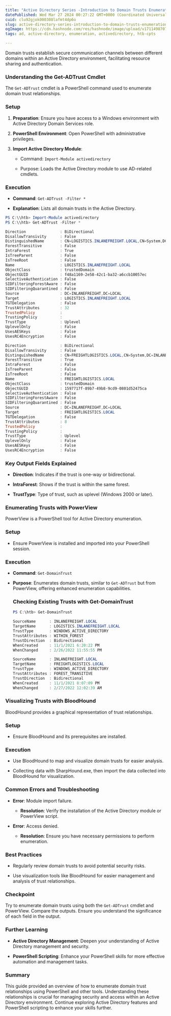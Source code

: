 ```yaml
---
title: "Active Directory Series -Introduction to Domain Trusts Enumeration - Episode 01"
datePublished: Wed Mar 27 2024 00:27:22 GMT+0000 (Coordinated Universal Time)
cuid: clu92gjok000308lafmt4dp6o
slug: active-directory-series-introduction-to-domain-trusts-enumeration-episode-01
ogImage: https://cdn.hashnode.com/res/hashnode/image/upload/v1711498707605/faacefae-c48d-45e7-b690-6169db0fdeaf.png
tags: ad, active-directory, enumeration, activedirectory, htb-cpts

---
```


Domain trusts establish secure communication channels between different domains within an Active Directory environment, facilitating resource sharing and authentication.

### **Understanding the Get-ADTrust Cmdlet**

The `Get-ADTrust` cmdlet is a PowerShell command used to enumerate domain trust relationships.

### Setup

1. **Preparation**: Ensure you have access to a Windows environment with Active Directory Domain Services role.
    
2. **PowerShell Environment**: Open PowerShell with administrative privileges.
    
3. **Import Active Directory Module**:
    
    * Command: `Import-Module activedirectory`
        
    * Purpose: Loads the Active Directory module to use AD-related cmdlets.
        

### Execution

* **Command**: `Get-ADTrust -Filter *`
    
* **Explanation**: Lists all domain trusts in the Active Directory.
    

```powershell
PS C:\\htb> Import-Module activedirectory
PS C:\\htb> Get-ADTrust -Filter *

Direction               : BiDirectional
DisallowTransivity      : False
DistinguishedName       : CN=LOGISTICS.INLANEFREIGHT.LOCAL,CN=System,DC=INLANEFREIGHT,DC=LOCAL
ForestTransitive        : False
IntraForest             : True
IsTreeParent            : False
IsTreeRoot              : False
Name                    : LOGISTICS.INLANEFREIGHT.LOCAL
ObjectClass             : trustedDomain
ObjectGUID              : f48a1169-2e58-42c1-ba32-a6ccb10057ec
SelectiveAuthentication : False
SIDFilteringForestAware : False
SIDFilteringQuarantined : False
Source                  : DC=INLANEFREIGHT,DC=LOCAL
Target                  : LOGISTICS.INLANEFREIGHT.LOCAL
TGTDelegation           : False
TrustAttributes         : 32
TrustedPolicy           :
TrustingPolicy          :
TrustType               : Uplevel
UplevelOnly             : False
UsesAESKeys             : False
UsesRC4Encryption       : False

Direction               : BiDirectional
DisallowTransivity      : False
DistinguishedName       : CN=FREIGHTLOGISTICS.LOCAL,CN=System,DC=INLANEFREIGHT,DC=LOCAL
ForestTransitive        : True
IntraForest             : False
IsTreeParent            : False
IsTreeRoot              : False
Name                    : FREIGHTLOGISTICS.LOCAL
ObjectClass             : trustedDomain
ObjectGUID              : 1597717f-89b7-49b8-9cd9-0801d52475ca
SelectiveAuthentication : False
SIDFilteringForestAware : False
SIDFilteringQuarantined : False
Source                  : DC=INLANEFREIGHT,DC=LOCAL
Target                  : FREIGHTLOGISTICS.LOCAL
TGTDelegation           : False
TrustAttributes         : 8
TrustedPolicy           :
TrustingPolicy          :
TrustType               : Uplevel
UplevelOnly             : False
UsesAESKeys             : False
UsesRC4Encryption       : False
```

### **Key Output Fields Explained**

* **Direction**: Indicates if the trust is one-way or bidirectional.
    
* **IntraForest**: Shows if the trust is within the same forest.
    
* **TrustType**: Type of trust, such as uplevel (Windows 2000 or later).
    

### **Enumerating Trusts with PowerView**

PowerView is a PowerShell tool for Active Directory enumeration.

### Setup

* Ensure PowerView is installed and imported into your PowerShell session.
    

### Execution

* **Command**: `Get-DomainTrust`
    
* **Purpose**: Enumerates domain trusts, similar to `Get-ADTrust` but from PowerView, offering enhanced enumeration capabilities.
    
    ### Checking Existing Trusts with Get-DomainTrust
    
    ```powershell
    PS C:\htb> Get-DomainTrust 
    
    SourceName      : INLANEFREIGHT.LOCAL
    TargetName      : LOGISTICS.INLANEFREIGHT.LOCAL
    TrustType       : WINDOWS_ACTIVE_DIRECTORY
    TrustAttributes : WITHIN_FOREST
    TrustDirection  : Bidirectional
    WhenCreated     : 11/1/2021 6:20:22 PM
    WhenChanged     : 2/26/2022 11:55:55 PM
    
    SourceName      : INLANEFREIGHT.LOCAL
    TargetName      : FREIGHTLOGISTICS.LOCAL
    TrustType       : WINDOWS_ACTIVE_DIRECTORY
    TrustAttributes : FOREST_TRANSITIVE
    TrustDirection  : Bidirectional
    WhenCreated     : 11/1/2021 8:07:09 PM
    WhenChanged     : 2/27/2022 12:02:39 AM
    ```
    

### **Visualizing Trusts with BloodHound**

BloodHound provides a graphical representation of trust relationships.

### Setup

* Ensure BloodHound and its prerequisites are installed.
    

### Execution

* Use BloodHound to map and visualize domain trusts for easier analysis.
    
* Collecting data with SharpHound.exe, then import the data collected into BloodHound for visualization.
    

### **Common Errors and Troubleshooting**

* **Error**: Module import failure.
    
    * **Resolution**: Verify the installation of the Active Directory module or PowerView script.
        
* **Error**: Access denied.
    
    * **Resolution**: Ensure you have necessary permissions to perform enumeration.
        

### **Best Practices**

* Regularly review domain trusts to avoid potential security risks.
    
* Use visualization tools like BloodHound for easier management and analysis of trust relationships.
    

### **Checkpoint**

Try to enumerate domain trusts using both the `Get-ADTrust` cmdlet and PowerView. Compare the outputs. Ensure you understand the significance of each field in the output.

### **Further Learning**

* **Active Directory Management**: Deepen your understanding of Active Directory management and security.
    
* **PowerShell Scripting**: Enhance your PowerShell skills for more effective automation and management tasks.
    

### **Summary**

This guide provided an overview of how to enumerate domain trust relationships using PowerShell and other tools. Understanding these relationships is crucial for managing security and access within an Active Directory environment. Continue exploring Active Directory features and PowerShell scripting to enhance your skills further.
